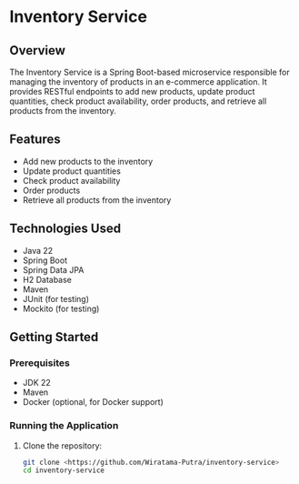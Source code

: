 # Inventory Service

## Overview
The Inventory Service is a Spring Boot-based microservice responsible for managing the inventory of products in an e-commerce application. It provides RESTful endpoints to add new products, update product quantities, check product availability, order products, and retrieve all products from the inventory.

## Features
- Add new products to the inventory
- Update product quantities
- Check product availability
- Order products
- Retrieve all products from the inventory

## Technologies Used
- Java 22
- Spring Boot
- Spring Data JPA
- H2 Database
- Maven
- JUnit (for testing)
- Mockito (for testing)

## Getting Started

### Prerequisites
- JDK 22
- Maven
- Docker (optional, for Docker support)

### Running the Application
1. Clone the repository:
   ```sh
   git clone <https://github.com/Wiratama-Putra/inventory-service>
   cd inventory-service